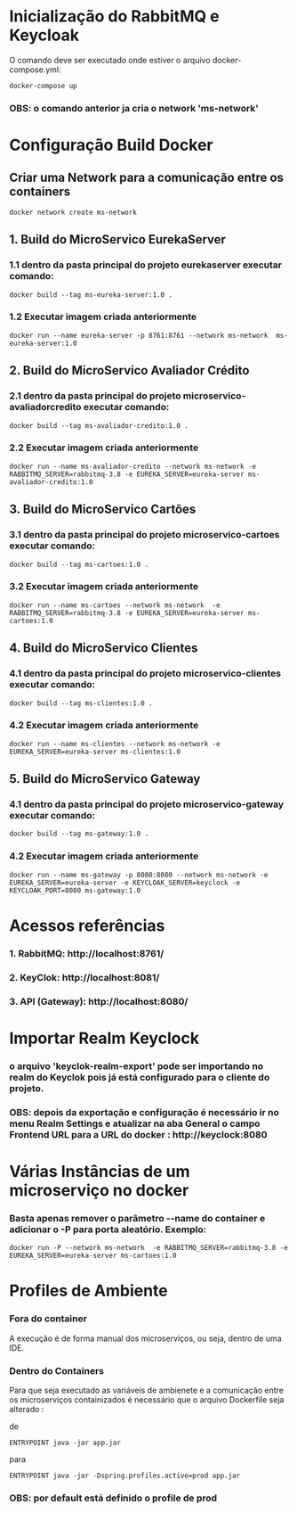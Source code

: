 
# Inicialização do RabbitMQ e Keycloak

O comando deve ser executado onde estiver o arquivo docker-compose.yml:

```
docker-compose up
```

### OBS: o comando anterior ja cria o network 'ms-network'

# Configuração Build Docker


## Criar uma Network para a comunicação entre os containers

```
docker network create ms-network
```

## 1. Build do MicroServico EurekaServer

### 1.1 dentro da pasta principal do projeto eurekaserver executar comando:

```
docker build --tag ms-eureka-server:1.0 .
```

### 1.2 Executar imagem criada anteriormente

```
docker run --name eureka-server -p 8761:8761 --network ms-network  ms-eureka-server:1.0
```






## 2. Build do MicroServico Avaliador Crédito

### 2.1 dentro da pasta principal do projeto microservico-avaliadorcredito executar comando:

```
docker build --tag ms-avaliador-credito:1.0 .
```

### 2.2 Executar imagem criada anteriormente

```
docker run --name ms-avaliador-credito --network ms-network -e RABBITMQ_SERVER=rabbitmq-3.8 -e EUREKA_SERVER=eureka-server ms-avaliador-credito:1.0
```





## 3. Build do MicroServico Cartões

### 3.1 dentro da pasta principal do projeto microservico-cartoes executar comando:

```
docker build --tag ms-cartoes:1.0 .
```

### 3.2 Executar imagem criada anteriormente

```
docker run --name ms-cartoes --network ms-network  -e RABBITMQ_SERVER=rabbitmq-3.8 -e EUREKA_SERVER=eureka-server ms-cartoes:1.0 
```



## 4. Build do MicroServico Clientes

### 4.1 dentro da pasta principal do projeto microservico-clientes executar comando:

```
docker build --tag ms-clientes:1.0 .
```

### 4.2 Executar imagem criada anteriormente

```
docker run --name ms-clientes --network ms-network -e EUREKA_SERVER=eureka-server ms-clientes:1.0 
```




## 5. Build do MicroServico Gateway

### 4.1 dentro da pasta principal do projeto microservico-gateway executar comando:

```
docker build --tag ms-gateway:1.0 .
```

### 4.2 Executar imagem criada anteriormente

```
docker run --name ms-gateway -p 8080:8080 --network ms-network -e EUREKA_SERVER=eureka-server -e KEYCLOAK_SERVER=keyclock -e KEYCLOAK_PORT=8080 ms-gateway:1.0 
```




# Acessos referências

### 1. RabbitMQ: http://localhost:8761/
### 2. KeyClok: http://localhost:8081/
### 3. API (Gateway): http://localhost:8080/



# Importar Realm Keyclock

### o arquivo 'keyclok-realm-export' pode ser importando no realm do Keyclok pois já está configurado para o cliente do projeto.

### OBS: depois da exportação e configuração é necessário ir no menu Realm Settings e atualizar na aba General o campo Frontend URL para a URL do docker : http://keyclock:8080



# Várias Instâncias de um microserviço no docker

### Basta apenas remover o parâmetro --name do container e adicionar o -P para porta aleatório. Exemplo:

```
docker run -P --network ms-network  -e RABBITMQ_SERVER=rabbitmq-3.8 -e EUREKA_SERVER=eureka-server ms-cartoes:1.0 
```


# Profiles de Ambiente 



### Fora do container 

A execução é de forma manual dos microserviços, ou seja, dentro de uma IDE.

### Dentro do Containers

Para que seja executado as variáveis de ambienete e a comunicação entre os microserviços containizados é necessário que o arquivo Dockerfile seja alterado :

de
```
ENTRYPOINT java -jar app.jar
```

para

```
ENTRYPOINT java -jar -Dspring.profiles.active=prod app.jar
```


### OBS: por default está  definido o profile de prod
